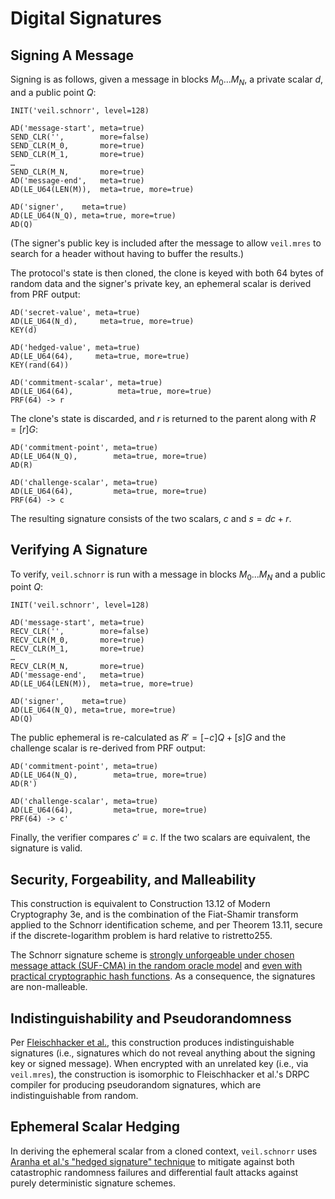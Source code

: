 # Digital Signatures

## Signing A Message

Signing is as follows, given a message in blocks $M_0...M_N$, a private scalar $d$, and a public point $Q$:

```text
INIT('veil.schnorr', level=128)

AD('message-start', meta=true)
SEND_CLR('',        more=false)
SEND_CLR(M_0,       more=true)
SEND_CLR(M_1,       more=true)
…
SEND_CLR(M_N,       more=true)
AD('message-end',   meta=true)
AD(LE_U64(LEN(M)),  meta=true, more=true)

AD('signer',    meta=true)
AD(LE_U64(N_Q), meta=true, more=true)
AD(Q)
```

(The signer's public key is included after the message to allow `veil.mres` to search for a header without having to
buffer the results.)

The protocol's state is then cloned, the clone is keyed with both 64 bytes of random data and the signer's private key,
an ephemeral scalar is derived from PRF output:

```text
AD('secret-value', meta=true)
AD(LE_U64(N_d),     meta=true, more=true)
KEY(d)

AD('hedged-value', meta=true)
AD(LE_U64(64),     meta=true, more=true)
KEY(rand(64))

AD('commitment-scalar', meta=true)
AD(LE_U64(64),          meta=true, more=true)
PRF(64) -> r
```

The clone's state is discarded, and $r$ is returned to the parent along with $R = [r]G$:

```text
AD('commitment-point', meta=true)
AD(LE_U64(N_Q),        meta=true, more=true)
AD(R)

AD('challenge-scalar', meta=true)
AD(LE_U64(64),         meta=true, more=true)
PRF(64) -> c
```

The resulting signature consists of the two scalars, $c$ and $s = dc + r$.

## Verifying A Signature

To verify, `veil.schnorr` is run with a message in blocks $M_0...M_N$ and a public point $Q$:

```text
INIT('veil.schnorr', level=128)

AD('message-start', meta=true)
RECV_CLR('',        more=false)
RECV_CLR(M_0,       more=true)
RECV_CLR(M_1,       more=true)
…
RECV_CLR(M_N,       more=true)
AD('message-end',   meta=true)
AD(LE_U64(LEN(M)),  meta=true, more=true)

AD('signer',    meta=true)
AD(LE_U64(N_Q), meta=true, more=true)
AD(Q)
```

The public ephemeral is re-calculated as $R' = [{-c}]Q + [s]G$ and the challenge scalar is re-derived from PRF output:

```text
AD('commitment-point', meta=true)
AD(LE_U64(N_Q),        meta=true, more=true)
AD(R')

AD('challenge-scalar', meta=true)
AD(LE_U64(64),         meta=true, more=true)
PRF(64) -> c'
```

Finally, the verifier compares $c' \equiv c$. If the two scalars are equivalent, the signature is valid.

## Security, Forgeability, and Malleability

This construction is equivalent to Construction 13.12 of Modern Cryptography 3e, and is the combination of the
Fiat-Shamir transform applied to the Schnorr identification scheme, and per Theorem 13.11, secure if the
discrete-logarithm problem is hard relative to ristretto255.

The Schnorr signature scheme
is [strongly unforgeable under chosen message attack (SUF-CMA) in the random oracle model][schnorr-cma]
and [even with practical cryptographic hash functions][schnorr-hash]. As a consequence, the signatures are
non-malleable.

## Indistinguishability and Pseudorandomness

Per [Fleischhacker et al.][ind-sig], this construction produces indistinguishable signatures (i.e., signatures which do
not reveal anything about the signing key or signed message). When encrypted with an unrelated key (i.e.,
via `veil.mres`), the construction is isomorphic to Fleischhacker et al.'s DRPC compiler for producing pseudorandom
signatures, which are indistinguishable from random.

## Ephemeral Scalar Hedging

In deriving the ephemeral scalar from a cloned context, `veil.schnorr` uses [Aranha et al.'s
"hedged signature" technique][hedge] to mitigate against both catastrophic randomness failures and differential fault
attacks against purely deterministic signature schemes.


[schnorr-cma]: https://www.di.ens.fr/david.pointcheval/Documents/Papers/2000_joc.pdf

[schnorr-hash]: http://www.neven.org/papers/schnorr.pdf

[ind-sig]: https://eprint.iacr.org/2011/673.pdf

[hedge]: https://eprint.iacr.org/2019/956.pdf